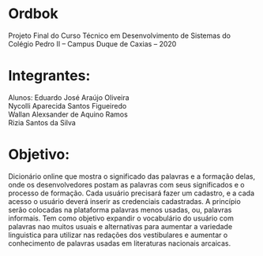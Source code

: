 # Ordbok

 Projeto Final do Curso Técnico em Desenvolvimento de Sistemas do Colégio Pedro II – Campus Duque de Caxias – 2020

# Integrantes:

Alunos: Eduardo José Araújo Oliveira<br>
Nycolli Aparecida Santos Figueiredo<br>
Wallan Alexsander de Aquino Ramos<br>
Rizia Santos da Silva<br>

# Objetivo:

Dicionário online que mostra o significado das palavras e a formação delas, onde os desenvolvedores postam as palavras com seus significados e o processo de formação. Cada usuário precisará fazer um cadastro, e a cada acesso o usuário deverá inserir as credenciais cadastradas. A princípio serão colocadas na plataforma palavras menos usadas, ou, palavras informais. Tem como objetivo expandir o vocabulário do usuário com palavras nao muitos usuais e alternativas para aumentar a variedade linguistica para utilizar nas redações dos vestibulares e aumentar o conhecimento de palavras usadas em literaturas nacionais arcaicas.
